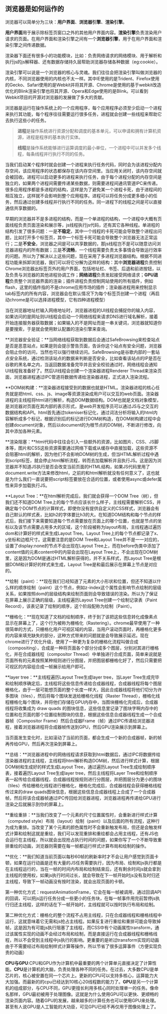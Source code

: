 ## 浏览器是如何运作的

浏览器可以简单分为三块：**用户界面**、**浏览器引擎**、**渲染引擎**。

**用户界面**用于展示除标签页窗口之外的其他用户界面内容。**渲染引擎**负责渲染用户请求的页面。在用户界面和渲染引擎之间有一个**浏览器引擎**，用于在用户界面和渲染引擎之间传递数据。

渲染器下面还有很多小的功能模块，比如：负责网络请求的网络模块、用于解析和执行js的js解释器、还有数据存储持久层帮助浏览器存储各种数据（eg:cookie）。

渲染引擎可以说是一个浏览器的核心与灵魂。我们往往会把渲染引擎叫做浏览器的内核，不同浏览器使用的内核也不太一样。其中IE使用的是Trident、Firefox使用的Gecko、Safari使用的是Webkit并将其开源、Chrome是使用的基于webkit改造优化的Blink渲染引擎也将其开源、Opera和Edge使用的是Blink。可以看到Webkit项目的开源对浏览器的发展做了多大的贡献。

浏览器是运行在操作系统上的一个应用程序，每个应用程序必须至少启动一个进程来执行其功能，每个程序往往需要运行很多任务，进程就会创建一些线程来帮助它去执行这些小的任务。

>  **进程**是操作系统进行资源分配和调度的基本单元，可以申请和拥有计算机资源，进程是程序的基本执行实体。
>
>  **线程**是操作系统能够进行运算调度的最小单位，一个进程中可以并发多个线程，每条线程并行执行不同的任务。

当我们启动某个程序时就会创建一个进程来执行任务代码，同时会为该进程分配内存空间，该应用程序的状态都保存在该内存空间里。当应用关闭时，该内存空间就会被回收。进程可以启动更多的进程来执行任务，由于每个进程分配的内存空间是独立的，如果两个进程间需要传递某些数据，则需要进程间通讯管道IPC来传递。很多应用程序都是多进程的结构，这样是为了避免某一个进程卡死，由于进程间的相互独立，这样就不会影响到整个应用程序。进程可以将任务分成更多细小的任务，然后通过创建多线程并行执行不同的任务。同一进程下的线程之间是可以直接通信共享数据的。

早期的浏览器并不是多进程的结构，而是一个单进程的结构，一个进程中大概有页面线程负责页面渲染和展示等，js线程执行js代码，还有其它各种线程。单进程的结构引发了很多问题：一是**不稳定**，其中一个线程的卡死可能会导致整个进程出问题，比如打开多个标签页，其中一个标签卡死可能会导致整个浏览器无法正常运行；二是**不安全**，浏览器之间是可以共享数据的，那js线程岂不是可以随意访问浏览器进程内的所有数据；三是**不流畅**，一个线程需要负责太多事情会导致运行效率的问题。所以为了解决以上这些问题，现在采用了多进程浏览器结构。根据不同进程功能来拆卸浏览器，我们可以将它分解为这样的结构：其中**浏览器进程**负责控制Chrome浏览器出标签页外的用户界面，包括地址栏、书签、后退和前进按钮，以及负责与浏览器的其他进程协调工作；**网络进程**负责发起接受网络请求；**GPU进程**负责整个浏览器界面的渲染；插件进程负责控制网站使用的所有插件，例如flash，这里的插件指的不是chrome应用市场的插件；渲染器进程用来控制显示tab标签内的所有内容，浏览器会在默认情况下为每个标签页创建一个进程（再启动chrome是可以选择进程模型，它有四种进程模型）

当在浏览器地址栏输入网络地址时，浏览器进程的UI线程会捕捉你的输入内容，如果访问的是网址则UI线程会启动一个网络线程来请求DNS进行域名解析，接着开始连接服务器获取数据；如果输入的不是网址而是一串关键词，浏览器就知道你是要搜索，于是就会使用默认配置的渲染引擎来查询。

**浏览器安全验证：**当网络线程获取到数据后会通过SafeBrowsing来检查站点是否是恶意站点，如果是则会提示警告页面，告诉你这个站点有安全问题，浏览器会阻止你的访问，当然也可以强行继续访问。SafeBrowsing是谷歌内部的一套站点安全系统，通过检测该站点的数据来判断是否安全，比如查看该站点的IP是否在谷歌的黑名单之内，当返回数据准备完毕并且安全校验通过时，网络线程会通知UI线程我准备好了。然后UI线程会创建一个渲染器进程Renderer Thread来渲染页面，浏览器进程通过IPC管道将数据传递给渲染器进程，正式进入渲染流程。

**DOM树构建：**渲染器进程接受到的数据也就是HTML。渲染器进程的核心任务就是把html、css、js、image等资源渲染成用户可以交互的web页面。渲染器进程的主线程将html进行解析，构造DOM数据结构。DOM也就是文档对象模型，是浏览器对页面在其内部的表示形式，是web开发程序员可以通过JS与之交互的数据结构和API。html首先通过tokeniser标记化，通过词法分析将输入的html内容解析成多个标记，根据识别后的标记进行DOM树构造，在DOM树构建过程中会创建document对象，然后以document的为根节点的DOM树，不断进行修改，向其中添加各种元素。

**渲染阻塞：**html代码中往往会引入一些额外的资源，比如图片、CSS、JS脚本等，图片和CSS这些资源需要通过网络下载或从缓存中直接加载，这些资源不会阻塞html的解析，因为他们不会影响DOM树的生成，但当HTML解析过程中遇到script标签，就会停止html解析流程，转而去加载解析并且执行JS。这是因为浏览器并不知道JS执行是否会改变当前页面的HTML结构，如果JS代码里用了document.write方法来修改html，之前的和html解析就没有任何意义了，这也就是为什么我们一直说要把script标签要放在合适的位置，或者使用async或defer属性来异步加载执行JS。

**Layout Tree：**在html解析完成后，我们就会获得一个DOM Tree（树），但我们还不知道DOM Tree上的每个节点应该长什么样子，主线程需要解析CSS，并确定每个DOM节点的计算样式，即使你没有提供自定义的CSS样式，浏览器会有自己默认的样式表，比如h2的字体要比h3的大。在知道DOM结构和每个节点的样式后，我们接下来需要知道每个节点需要放在页面上的哪个位置，也就是节点的坐标以及该节点需要占用多大的区域，这个阶段被称为layout布局，主线程通过遍历dom和计算好的样式来生成Layout Tree。Layout Tree上的每个节点都记录了x、y坐标和边框尺寸。这需要注意的是DOM Tree和Layout Tree并不是一一对应的，设置了display:none的节点不会出现在Layout Tree上，而在before伪类中添加了content值的元素content中的内容会出现在Layout Tree上，不会出现在DOM树里，这是因为DOM是通过HTML解析获得的，并不关系样式，而Layout Tree是根据DOM和计算好的样式来生成，Layout Tree是和最后展示在屏幕上节点是对应的。

**绘制（paint）：**现在我们已经知道了元素的大小形状和位置，但还不知道以什么样的顺序绘制（paint）这个节点，例如z-index这个属性会影响节点绘制的层级关系，如果按照dom的层级结构来绘制页面则会导致错误的渲染。所以为了保证在屏幕上展示正确的层级，主线程遍历Layout Tree创建一个绘制记录表（Paint Record），该表记录了绘制的顺序，这个阶段配称为绘制（Paint）。

**栅格化：**现在知道了文档的绘制顺序，终于到了该把这些信息转化成像素点显示在屏幕上了，这个行为被称为栅格化（Rastering）。chrome最早使用了一种很简单的方式，只栅格化用户可视区域的内容，当用户滚动页面时，再栅格化更多的内容来填充缺失的部分，这种方式带来的问题就是会导致展示延迟。现在chrome进行了优化升级，使用了一种更为复杂的栅格化流程叫做合成（compositing），合成是一种将页面各个部分分成多个图层，分别对其进行栅格化，并在合成器线程（compositor Thread）中单独进行合成页面，简单来说就是页面所有的元素按照某种规则进行分图层，并把图层都栅格化好了，然后只需要把可视区的内容组合成一帧展示给用户即可。

**layer tree：**主线程遍历Layout Tree生成layer tree，当Layer Tree生成完毕和绘制顺序确定后，主线程将这些信息传递给合成器线程，合成器线程将每个图层栅格化，由于一层可能想页面的整个长度一样大，因此合成器线程将他们切分为许多图块（tiles），然后将每个图块发送给栅格化线程（Raster Thread），栅格化线程栅格化每个图块，并将他们存储在GPU内存中，当图块栅格化完成后，合成器线程将收集成为 draw quads 的图块信息，这些信息里记录了图块字啊内存中的位置和在页面的那个位置绘制图块的信息，根据这些信息合成器线程生成一个合成器帧（Compositor Frame）然后合成器Frame（帧）通过IPC传递给浏览器进程，接着浏览器进程将合成器帧传送到GPU，然后GPU渲染展示到屏幕上。

当页面发生变化时，比如滚动了当前的页面，都会生成一个新的合成器帧，新的帧再传给GPU，然后再次渲染到屏幕上。

**总结：**浏览器进程中的网络线程请求获取到html数据后，通过IPC将数据传给渲染器进程的主线程，主线程将html解析构造DOM树，然后进行样式计算，根据DOM树和生成好的样式生成Layout Tree，通过遍历Layout Tree生成绘制顺序表，接着遍历Layout Tree生成layer tree，然后主线程将Layer Tree和绘制顺序表一起传给合成器线程，合成器线程按规则进行分图层，并把图层分为更小的图块（tiles）传给栅格化线程进行栅格化，栅格化完成后，合成器线程会获得栅格线程传过来的draw quads图块信息，根据这些信息合成器线程上合成了一个合成器帧，然后将该合成器帧通过IPC传回给浏览器进程，浏览器进程再传递给GPU进行渲染之后就展示到你的屏幕上。

**重绘重排：**当我们改变了一个元素的尺寸位置属性时，会重新进行样式计算（computed style）布局（layout）绘制（paint）以及后面的所有流程，这种行为成为重排。当改变了某个元素的颜色属性时不会重新触发布局，但还是会触发样式计算和绘制这就是重绘，我们可以发现重排和重绘都会占用主线程，还有JS也会运行在主线程，所以就会出现抢占执行时间的问题，如果你写了一个不断导致重排重绘的动画，浏览器则需要在每一帧都运行样式计算布局和绘制的操作。

**优化：**我们知道当前页面以每秒60帧的刷新率时才不会让用户感觉到页面卡顿，如果在运行动画是还有大量的JS任务需要执行，因为布局、绘制和js执行都是在主线程运行的，当在一帧的时间内布局和绘制结束后，还有剩余时间js就会拿到主线程的使用权，如果js执行时间过长，就会导致在下一帧开始时js没有及时归还主线程，导致下一帧动画没有按时渲染，就会出现页面的卡顿。

第一种优化方式：requestAnimationFrame，它会在每一帧被调用，通过回调API的回调，可以把js运行任务分成一些更小的任务块，在每一帧事件用完前暂停js执行归还主线程，这样的话在下一帧开始时，主线程就可以按时执行布局和绘制。  

第二种优化方式：栅格化的整个流程不占用主线程，只在合成器线程和栅格线程中运行，这就意味着它无需和js抢占主线程。如果反复进行重绘和重排可能会导致掉帧，这是因为有可能js执行阻塞了主线程，而CSS中有个动画属性transform，通过该属性实现的动画不会经过布局和绘制，而是直接运行在合成器线程和栅格线程，所以不会受到主线程中js执行的影响。更重要的是听过transform实现的动画由于不需要经过布局绘制样式计算等操作，所以节省了很多运算事件（方便实现负责的动画）

**CPU与GPU**:CPU和GPU作为计算机中最重要的两个计算单元直接决定了计算性能。**CPU**是计算机的大脑，负责处理各种不同的任务。在过去，大多数CPU是单芯片的，核心被安置在同一个芯片上。更新的CPU可以支持多核心，运算能力大大加强。而最新的的cpu已经达到10核心20线程数的能力了。**GPU**是另一个计算机的组成部分，与CPU不同，GPU更擅长利用多核心同时处理单一的任务。像命名那样，GPU最初被用于处理图像。这就是为什么使用GPU可以更快、更顺畅的渲染页面内容。随着GPU的发展，越来越多的计算任务也可以使用GPU来处理。甚至有人说GPU是人工智能的大功臣，可见GPU已经不再仅用于图像处理上了。